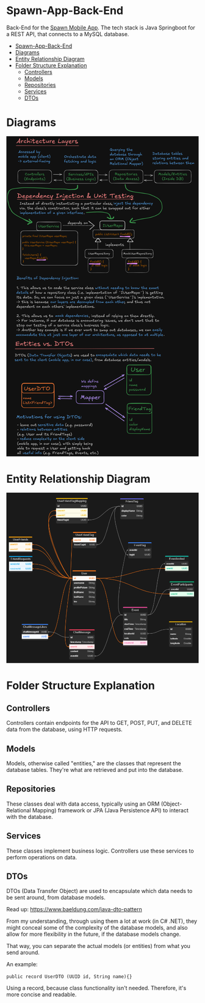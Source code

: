 # Spawn-App-Back-End

Back-End for the [Spawn Mobile App](https://github.com/Daggerpov/Spawn-App-iOS-SwiftUI). The tech stack is Java Springboot for a REST API, that connects to a MySQL database.

- [Spawn-App-Back-End](#spawn-app-back-end)
- [Diagrams](#diagrams)
- [Entity Relationship Diagram](#entity-relationship-diagram)
- [Folder Structure Explanation](#folder-structure-explanation)
  - [Controllers](#controllers)
  - [Models](#models)
  - [Repositories](#repositories)
  - [Services](#services)
  - [DTOs](#dtos)

# Diagrams

![diagrams-architecture-dependency-injection-dtos](diagrams-architecture-dependency-injection-dtos.png)

# Entity Relationship Diagram

![entity-relationship-diagram-Nov-20](entity-relationship-diagram.png)

# Folder Structure Explanation

## Controllers

Controllers contain endpoints for the API to GET, POST, PUT, and DELETE data from the database, using HTTP requests.

## Models

Models, otherwise called "entities," are the classes that represent the database tables. They're what are retrieved and put into the database.

## Repositories

These classes deal with data access, typically using an ORM (Object-Relational Mapping) framework or JPA (Java Persistence API) to interact with the database.

## Services

These classes implement business logic. Controllers use these services to perform operations on data.

## DTOs

DTOs (Data Transfer Object) are used to encapsulate which data needs to be sent around, from database models.

Read up: https://www.baeldung.com/java-dto-pattern

From my understanding, through using them a lot at work (in C# .NET), they might conceal some of the complexity of the database models, and also allow for more flexibility in the future, if the database models change.

That way, you can separate the actual models (or entities) from what you send around.

An example:

`public record UserDTO (UUID id, String name){}`

Using a record, because class functionality isn't needed. Therefore, it's more concise and readable.
